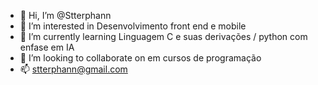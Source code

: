 - 👋 Hi, I’m @Stterphann
- 👀 I’m interested in  Desenvolvimento front end e mobile
- 🌱 I’m currently learning  Linguagem C e  suas derivações / python com enfase em IA
- 💞️ I’m looking to collaborate on  em cursos de programação
- 📫  stterphann@gmail.com

<!---
Stterphann/Stterphann is a ✨ special ✨ repository because its `README.md` (this file) appears on your GitHub profile.
You can click the Preview link to take a look at your changes.
--->
